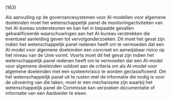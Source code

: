 (163)

Als aanvulling op de governancesystemen voor AI-modellen voor algemene doeleinden moet het wetenschappelijk panel de monitoringactiviteiten van het AI-bureau ondersteunen en kan het in bepaalde gevallen gekwalificeerde waarschuwingen aan het AI-bureau verstrekken die eventueel aanleiding geven tot vervolgonderzoeken. Dit moet het geval zijn indien het wetenschappelijk panel redenen heeft om te vermoeden dat een AI-model voor algemene doeleinden een concreet en aanwijsbaar risico op het niveau van de Unie vormt. Voorts moet dit het geval zijn indien het wetenschappelijk panel redenen heeft om te vermoeden dat een AI-model voor algemene doeleinden voldoet aan de criteria om als AI-model voor algemene doeleinden met een systeemrisico te worden geclassificeerd. Om het wetenschappelijk panel uit te rusten met de informatie die nodig is voor de uitvoering van die taken, moet er een mechanisme zijn waarbij het wetenschappelijk panel de Commissie kan verzoeken documentatie of informatie van een Aanbieder te eisen.
